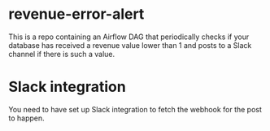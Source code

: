 # revenue-error-alert
This is a repo containing an Airflow DAG that periodically checks if your database has received a revenue value lower than 1 and posts to a Slack channel if there is such a value.
# Slack integration
You need to have set up Slack integration to fetch the webhook for the post to happen. 
